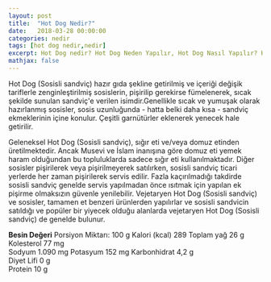 ```yaml
---
layout: post
title:  "Hot Dog Nedir?"
date:   2018-03-28 00:00:00
categories: nedir
tags: [hot dog nedir,nedir]
excerpt: Hot Dog nedir? Hot Dog Neden Yapılır, Hot Dog Nasıl Yapılır? Hot Dog İçindekiler Nelerdir, Hot Dog Türkçe, Hot Dog Besin Değeri
mathjax: false
---
```



Hot Dog (Sosisli sandviç) hazır gıda şekline getirilmiş ve içeriği değişik tariflerle zenginleştirilmiş sosislerin, pişirilip gerekirse fümelenerek, sıcak şekilde sunulan sandviç'e verilen isimdir.Genellikle sıcak ve yumuşak olarak hazırlanmış sosisler, sosis uzunluğunda - hatta belki daha kısa - sandviç ekmeklerinin içine konulur. Çeşitli garnütürler eklenerek yenecek hale getirilir.

Geleneksel Hot Dog (Sosisli sandviç), sığır eti ve/veya domuz etinden üretilmektedir. Ancak Musevi ve İslam inanışına göre domuz eti yemek haram olduğundan bu topluluklarda sadece sığır eti kullanılmaktadır. Diğer sosisler pişirilerek veya pişirilmeyerek satılırken, sosisli sandviç ticari yerlerde her zaman pişirilerek servis edilir. Fazla kaçırılmadığı takdirde sosisli sandviç genelde servis yapılmadan önce ısıtmak için yapılan ek pişirme olmaksızın güvenle yenilebilir. Vejetaryen Hot Dog (Sosisli sandviç) ve sosisler, tamamen et benzeri ürünlerden yapılırlar ve sosisli sandvicin satıldığı ve popüler bir yiyecek olduğu alanlarda vejetaryen Hot Dog (Sosisli sandviç) de genelde bulunur.

**Besin Değeri**
Porsiyon Miktarı: 100 g
Kalori (kcal) 289
Toplam yağ 26 g	
Kolesterol 77 mg	
Sodyum 1.090 mg	
Potasyum 152 mg	
Karbonhidrat 4,2 g	
Diyet Lifi 0 g	
Protein 10 g